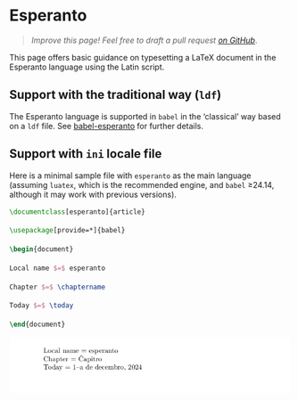 # Esperanto

<blockquote>
  <p><em>Improve this page! Feel free to draft a pull request <a href="https://github.com/latex3/babel/tree/docs/docs">on GitHub</a></em>.</p>
</blockquote>

This page offers basic guidance on typesetting a LaTeX document in the
Esperanto language using the Latin script.

## Support with the traditional way (`ldf`)

The Esperanto language is supported in `babel` in the ‘classical’ way
based on a `ldf` file. See [babel-esperanto](https://ctan.org/pkg/babel-esperanto)
for further details.

## Support with `ini` locale file

Here is a minimal sample file with `esperanto` as the main language
(assuming `luatex`, which is the recommended engine, and `babel` ≥24.14,
although it may work with previous versions).

```tex
\documentclass[esperanto]{article}

\usepackage[provide=*]{babel}

\begin{document}

Local name $=$ esperanto

Chapter $=$ \chaptername

Today $=$ \today

\end{document}
```

![](../media/locale-esperanto.png)
